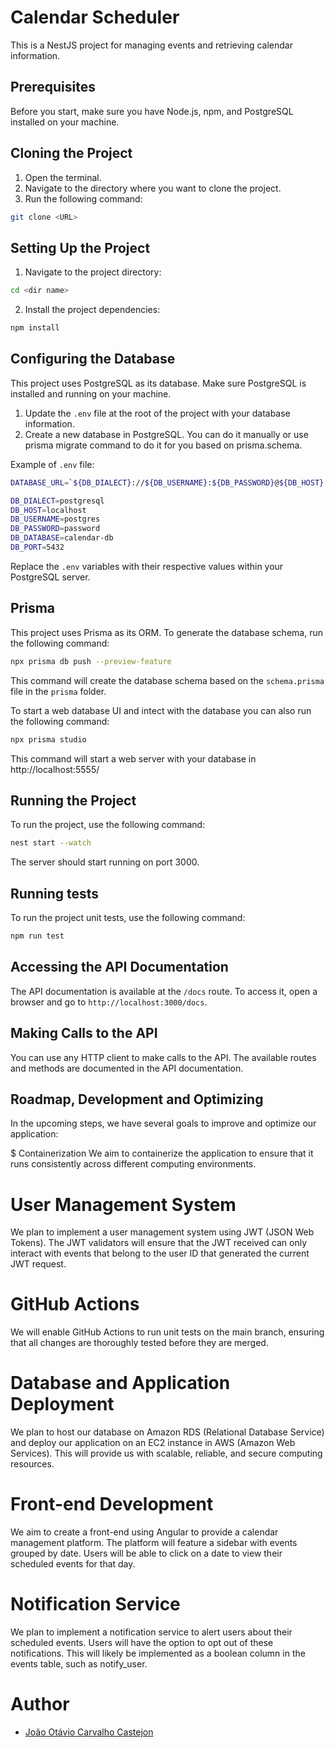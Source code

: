 # Calendar Scheduler

This is a NestJS project for managing events and retrieving calendar information.

## Prerequisites

Before you start, make sure you have Node.js, npm, and PostgreSQL installed on your machine.

## Cloning the Project

1. Open the terminal.
2. Navigate to the directory where you want to clone the project.
3. Run the following command:

```bash
git clone <URL>
```

## Setting Up the Project

1. Navigate to the project directory:


```bash
cd <dir name>
```


2. Install the project dependencies:


```bash
npm install
```
## Configuring the Database

This project uses PostgreSQL as its database. Make sure PostgreSQL is installed and running on your machine.

1. Update the `.env` file at the root of the project with your database information.
2. Create a new database in PostgreSQL. You can do it manually or use prisma migrate command to do it for you based on prisma.schema.


Example of `.env` file:

```bash
DATABASE_URL=`${DB_DIALECT}://${DB_USERNAME}:${DB_PASSWORD}@${DB_HOST}:${DB_PORT}/${DB_DATABASE}`

DB_DIALECT=postgresql
DB_HOST=localhost
DB_USERNAME=postgres
DB_PASSWORD=password
DB_DATABASE=calendar-db
DB_PORT=5432
```

Replace the `.env` variables with their respective values within your PostgreSQL server.

## Prisma

This project uses Prisma as its ORM. To generate the database schema, run the following command:

```bash
npx prisma db push --preview-feature
```

This command will create the database schema based on the `schema.prisma` file in the `prisma` folder.

To start a web database UI and intect with the database you can also run the following command:

```bash
npx prisma studio
```
This command will start a web server with your database in http://localhost:5555/


## Running the Project

To run the project, use the following command:

```bash
nest start --watch
```


The server should start running on port 3000.

## Running tests

To run the project unit tests, use the following command:

```bash
npm run test
```

## Accessing the API Documentation

The API documentation is available at the `/docs` route. To access it, open a browser and go to `http://localhost:3000/docs`.

## Making Calls to the API

You can use any HTTP client to make calls to the API. The available routes and methods are documented in the API documentation.

## Roadmap, Development and Optimizing
In the upcoming steps, we have several goals to improve and optimize our application:

$ Containerization
We aim to containerize the application to ensure that it runs consistently across different computing environments.

# User Management System
We plan to implement a user management system using JWT (JSON Web Tokens). The JWT validators will ensure that the JWT received can only interact with events that belong to the user ID that generated the current JWT request.

# GitHub Actions
We will enable GitHub Actions to run unit tests on the main branch, ensuring that all changes are thoroughly tested before they are merged.

# Database and Application Deployment
We plan to host our database on Amazon RDS (Relational Database Service) and deploy our application on an EC2 instance in AWS (Amazon Web Services). This will provide us with scalable, reliable, and secure computing resources.

# Front-end Development
We aim to create a front-end using Angular to provide a calendar management platform. The platform will feature a sidebar with events grouped by date. Users will be able to click on a date to view their scheduled events for that day.

# Notification Service
We plan to implement a notification service to alert users about their scheduled events. Users will have the option to opt out of these notifications. This will likely be implemented as a boolean column in the events table, such as notify_user.

# Author

- [João Otávio Carvalho Castejon](https://github.com/m4dBuda)
